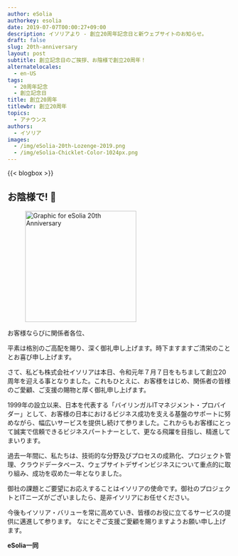 ```yaml
---
author: eSolia
authorkey: esolia
date: 2019-07-07T00:00:27+09:00
description: イソリアより - 創立20周年記念日と新ウェブサイトのお知らせ。
draft: false
slug: 20th-anniversary
layout: post
subtitle: 創立記念日のご挨拶、お陰様で創立20周年！
alternatelocales:
  - en-US
tags:
  - 20周年記念
  - 創立記念日
title: 創立20周年
titlewbr: 創立20周年
topics:
  - アナウンス
authors:
  - イソリア
images:
  - /img/eSolia-20th-Lozenge-2019.png
  - /img/eSolia-Chicklet-Color-1024px.png
---
```


{{< blogbox >}}

## お陰様で! 🎋

<figure class="">
<img class="is-pulled-right has-padding-m" width="250" data-caption="eSolia 20th Anniversary Lozenge" alt="Graphic for eSolia 20th Anniversary" src="/img/eSolia-20th-Lozenge-2019.png" >
</figure>

お客様ならびに関係者各位、
 
平素は格別のご高配を賜り、深く御礼申し上げます。時下ますますご清栄のこととお喜び申し上げます。

さて、私ども株式会社イソリアは本日、令和元年７月７日をもちまして創立20周年を迎える事となりました。これもひとえに、お客様をはじめ、関係者の皆様のご愛顧、ご支援の賜物と厚く御礼申し上げます。

1999年の設立以来、日本を代表する「バイリンガルITマネジメント・プロバイダー」として、お客様の日本におけるビジネス成功を支える基盤のサポートに努めながら、幅広いサービスを提供し続けて参りました。これからもお客様にとって誠実で信頼できるビジネスパートナーとして、更なる飛躍を目指し、精進してまいります。
 
過去一年間に、私たちは、技術的な分野及びプロセスの成熟化、プロジェクト管理、クラウドデータベース、ウェブサイトデザインビジネスについて重点的に取り組み、成功を収めた一年となりました。
 
御社の課題とご要望にお応えすることはイソリアの使命です。御社のプロジェクトとITニーズがございましたら、是非イソリアにお任せください。
 
今後もイソリア・バリューを常に高めていき、皆様のお役に立てるサービスの提供に邁進して参ります。
なにとぞご支援ご愛顧を賜りますようお願い申し上げます。
 
**eSolia一同**

